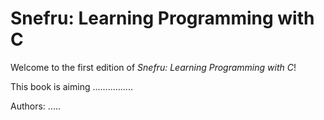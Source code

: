 # Snefru: Learning Programming with C

Welcome to the first edition of *Snefru: Learning Programming with C*!  

This book is aiming ................

Authors: .....